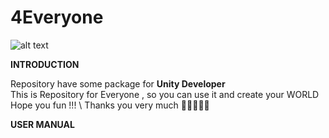 # 4Everyone

![alt text](https://lh3.googleusercontent.com/proxy/toSQfsul3m3Qqs1VEUcrtkSpHQzM4NvbfOvF9XIoTGZ85797jE_PXqjiEKkTQ-Ovw5i_x7HskQGBVKETHwVdAZbCzg_I6eofihQCTY5N3w)

**INTRODUCTION**

Repository have some package for **Unity Developer**\
This is Repository for Everyone , so you can use it and create your WORLD
Hope you fun !!! \ 
Thanks you very much 
🤞🤞🤞🤞🤞

**USER MANUAL**
